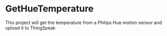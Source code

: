 # GetHueTemperature
This project will get the temperature from a Philips Hue motion sensor and upload it to ThingSpeak
